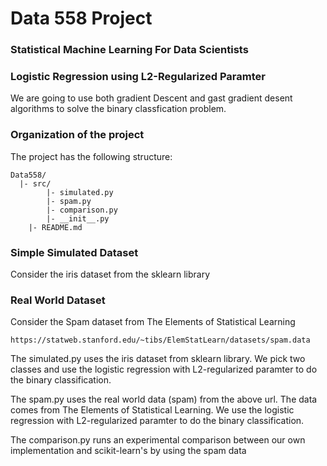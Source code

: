 # Data 558 Project
### Statistical Machine Learning For Data Scientists

### Logistic Regression using L2-Regularized Paramter

We are going to use both gradient Descent and gast gradient desent algorithms
to solve the binary classfication problem.

### Organization of the  project

The project has the following structure:

   	Data558/
      |- src/
    		|- simulated.py
        	|- spam.py
        	|- comparison.py
        	|- __init__.py
    	|- README.md

### Simple Simulated Dataset
Consider the iris dataset from the sklearn library

### Real World Dataset
Consider the Spam dataset from The Elements of Statistical Learning
```
https://statweb.stanford.edu/~tibs/ElemStatLearn/datasets/spam.data

```

The simulated.py uses the iris dataset from sklearn library. We pick two classes and use the logistic regression with
L2-regularized paramter to do the binary classification.

The spam.py uses the real world data (spam) from the above url. The data comes from The Elements of Statistical Learning. We use the logistic regression with L2-regularized paramter to do the binary classification.

The comparison.py runs an experimental comparison between our own implementation and scikit-learn's by using the spam data
